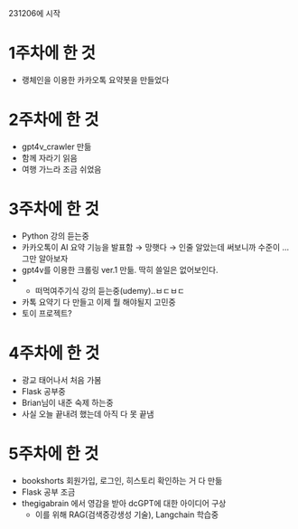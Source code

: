 231206에 시작

# 1주차에 한 것
- 랭체인을 이용한 카카오톡 요약봇을 만들었다

# 2주차에 한 것
- gpt4v_crawler 만듦
- 함께 자라기 읽음
- 여행 가느라 조금 쉬었음

# 3주차에 한 것
- Python 강의 듣는중
- 카카오톡이 AI 요약 기능을 발표함 → 망햇다 → 인줄 알았는데 써보니까 수준이 ... 그만 알아보자
- gpt4v를 이용한 크롤링 ver.1 만듦. 딱히 쓸일은 없어보인다.
- - 떠먹여주기식 강의 듣는중(udemy)..ㅂㄷㅂㄷ
- 카톡 요약기 다 만들고 이제 뭘 해야될지 고민중
- 토이 프로젝트?

# 4주차에 한 것
- 광교 태어나서 처음 가봄
- Flask 공부중
- Brian님이 내준 숙제 하는중 
- 사실 오늘 끝내려 했는데 아직 다 못 끝냄

# 5주차에 한 것
- bookshorts 회원가입, 로그인, 히스토리 확인하는 거 다 만듦
- Flask 공부 조금
- thegigabrain 에서 영감을 받아 dcGPT에 대한 아이디어 구상
	- 이를 위해 RAG(검색증강생성 기술), Langchain 학습중